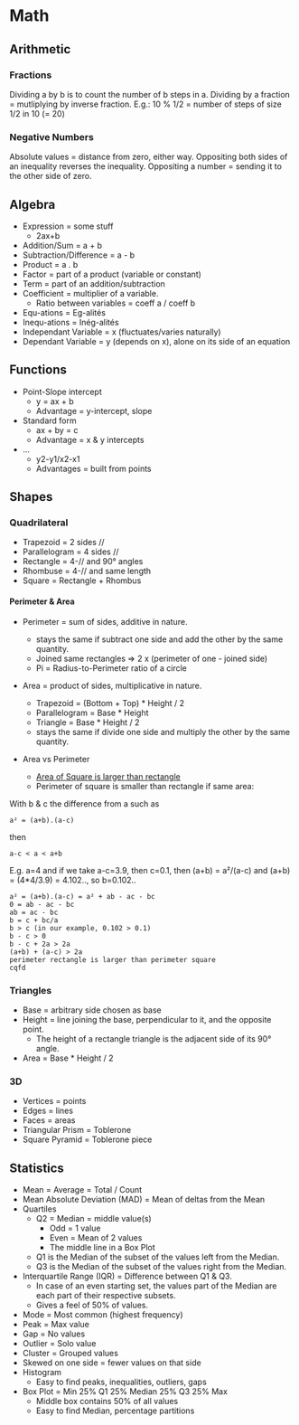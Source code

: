 # Math

## Arithmetic

### Fractions

Dividing a by b is to count the number of b steps in a.
Dividing by a fraction = mutliplying by inverse fraction.
E.g.: 10 % 1/2 = number of steps of size 1/2 in 10 (= 20)

### Negative Numbers

Absolute values = distance from zero, either way.
Oppositing both sides of an inequality reverses the inequality.
Oppositing a number = sending it to the other side of zero.

## Algebra

* Expression = some stuff
  * 2ax+b
* Addition/Sum = a + b
* Subtraction/Difference = a - b
* Product = a . b
* Factor = part of a product (variable or constant)
* Term = part of an addition/subtraction
* Coefficient = multiplier of a variable.
  * Ratio between variables = coeff a / coeff b
* Equ-ations = Eg-alités
* Inequ-ations = Inég-alités
* Independant Variable = x (fluctuates/varies naturally)
* Dependant Variable = y (depends on x), alone on its side of an equation

## Functions

* Point-Slope intercept
  * y = ax + b
  * Advantage = y-intercept, slope
* Standard form
  * ax + by = c
  * Advantage = x & y intercepts
* ...
  * y2-y1/x2-x1
  * Advantages = built from points

## Shapes

### Quadrilateral

* Trapezoid = 2 sides //
* Parallelogram = 4 sides //
* Rectangle = 4-// and 90° angles
* Rhombuse = 4-// and same length
* Square = Rectangle + Rhombus

#### Perimeter & Area

* Perimeter = sum of sides, additive in nature.
  * stays the same if subtract one side and add the other by the same quantity.
  * Joined same rectangles => 2 x (perimeter of one - joined side)
  * Pi = Radius-to-Perimeter ratio of a circle

* Area = product of sides, multiplicative in nature.
  * Trapezoid = (Bottom + Top) * Height / 2
  * Parallelogram = Base * Height
  * Triangle = Base * Height / 2
  * stays the same if divide one side and multiply the other by the same quantity.

* Area vs Perimeter
  * [Area of Square is larger than rectangle](https://math.stackexchange.com/a/1082524)
  * Perimeter of square is smaller than rectangle if same area:
  
With b & c the difference from a such as

    a² = (a+b).(a-c)
  
then

    a-c < a < a+b

E.g. a=4 and if we take a-c=3.9, then c=0.1, then (a+b) = a²/(a-c) and (a+b) = (4*4/3.9) = 4.102.., so b=0.102..

    a² = (a+b).(a-c) = a² + ab - ac - bc
    0 = ab - ac - bc
    ab = ac - bc
    b = c + bc/a
    b > c (in our example, 0.102 > 0.1)
    b - c > 0
    b - c + 2a > 2a
    (a+b) + (a-c) > 2a
    perimeter rectangle is larger than perimeter square
    cqfd

### Triangles

* Base = arbitrary side chosen as base
* Height = line joining the base, perpendicular to it, and the opposite point.
  * The height of a rectangle triangle is the adjacent side of its 90° angle.
* Area = Base * Height / 2

### 3D

* Vertices = points
* Edges = lines
* Faces = areas
* Triangular Prism = Toblerone
* Square Pyramid = Toblerone piece

## Statistics

* Mean = Average = Total / Count
* Mean Absolute Deviation (MAD) = Mean of deltas from the Mean
* Quartiles
  * Q2 = Median = middle value(s)
    * Odd = 1 value
    * Even = Mean of 2 values
    * The middle line in a Box Plot
  * Q1 is the Median of the subset of the values left from the Median.
  * Q3 is the Median of the subset of the values right from the Median.
* Interquartile Range (IQR) = Difference between Q1 & Q3.
  * In case of an even starting set, the values part of the Median are each part of their respective subsets.
  * Gives a feel of 50% of values.
* Mode = Most common (highest frequency)
* Peak = Max value
* Gap = No values
* Outlier = Solo value
* Cluster = Grouped values
* Skewed on one side = fewer values on that side
* Histogram
  * Easy to find peaks, inequalities, outliers, gaps
* Box Plot = Min 25% Q1 25% Median 25% Q3 25% Max
  * Middle box contains 50% of all values
  * Easy to find Median, percentage partitions
